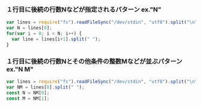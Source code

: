 
### １行目に後続の行数Nなどが指定されるパターン ex."N"

~~~js
var lines = require("fs").readFileSync("/dev/stdin", "utf8").split("\n");
var N = lines[0];
for(var i = 0; i < N; i++) {
  var line = lines[i+1].split(" ");
}
~~~

### １行目に後続の行数Nとその他条件の整数Mなどが並ぶパターン ex."N M"

~~~js
var lines = require("fs").readFileSync("/dev/stdin", "utf8").split("\n");
var NM = lines[0].split(" ");
const N = NM[0];
const M = NM[1];
~~~
